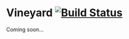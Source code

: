 Vineyard [![Build Status](https://travis-ci.org/hitherejoe/Vineyard.svg?branch=master)](https://travis-ci.org/hitherejoe/Vineyard)
===================

Coming soon...